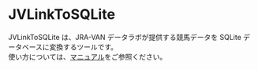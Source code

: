 # JVLinkToSQLite
JVLinkToSQLite は、JRA-VAN データラボが提供する競馬データを SQLite データベースに変換するツールです。  
使い方については、[マニュアル](https://github.com/urasandesu/JVLinkToSQLite/wiki)をご参照ください。

